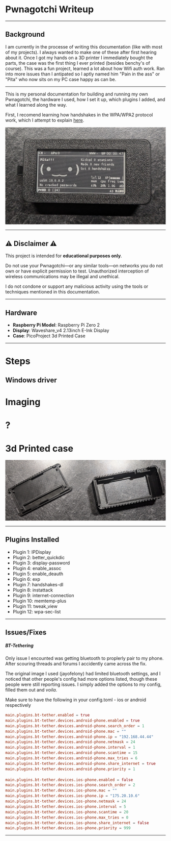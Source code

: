 # Pwnagotchi Writeup

---

## Background
I am currently in the processe of writing this documentation (like with most of my projects).
I always wanted to make one of these after first hearing about it. Once I got my hands on a 3D printer I immediately bought the parts, the case was the first thing I ever printed (besides benchy's of course). This was a fun project, learned a lot about how Wifi auth work. Ran into more issues than I antipated so I aptly named him "Pain in the ass" or "Pita" who now sits on my PC case happy as can be.

---

This is my personal documentation for building and running my own Pwnagotchi, the hardware I used, how I set it up, which plugins I added, and what I learned along the way.

First, I recomend learning how handshakes in the WPA/WPA2 protocol work, which I attempt to explain [here](WifiHandshakes.md).

![alt text](images/Build.jpg)

---

## :warning: Disclaimer :warning:
This project is intended for **educational purposes only**.

Do not use your Pwnagotchi—or any similar tools—on networks you do not own or have explicit permission to test. Unauthorized interception of wireless communications may be illegal and unethical.

I do not condone or support any malicious activity using the tools or techniques mentioned in this documentation.

---

## Hardware
- **Raspberry Pi Model**: Raspberry Pi Zero 2
- **Display**: Waveshare_v4 2.13inch E-Ink Display
- **Case**: PicoProject 3d Printed Case

---
# Steps
## Windows driver
# Imaging
# ?
# 3d Printed case
![](images/PrintedParts.jpg)


---

## Plugins Installed
- Plugin 1: IPDisplay
- Plugin 2: better_quickdic
- Plugin 3: display-password
- Plugin 4: enable_assoc
- Plugin 5: enable_deauth
- Plugin 6: exp
- Plugin 7: handshakes-dl
- Plugin 8: instattack
- Plugin 9: internet-connection
- Plugin 10: memtemp-plus
- Plugin 11: tweak_view
- Plugin 12: wpa-sec-list

---

## Issues/Fixes
##### BT-Tethering
Only issue I encounted was getting bluetooth to proplerly pair to my phone. After scouring threads and forums I accidently came across the fix.

The original image I used (jayofelony) had limited bluetooth settings, and I noticed that other people's config had more options listed, though these people were still reporting issues. I simply added the options to my config, filled them out and *voila*.

Make sure to have the following in your config.toml - ios or android respectively

```conf
main.plugins.bt-tether.enabled = true
main.plugins.bt-tether.devices.android-phone.enabled = true
main.plugins.bt-tether.devices.android-phone.search_order = 1
main.plugins.bt-tether.devices.android-phone.mac = ""
main.plugins.bt-tether.devices.android-phone.ip = "192.168.44.44"
main.plugins.bt-tether.devices.android-phone.netmask = 24
main.plugins.bt-tether.devices.android-phone.interval = 1
main.plugins.bt-tether.devices.android-phone.scantime = 15
main.plugins.bt-tether.devices.android-phone.max_tries = 6
main.plugins.bt-tether.devices.android-phone.share_internet = true
main.plugins.bt-tether.devices.android-phone.priority = 1

main.plugins.bt-tether.devices.ios-phone.enabled = false
main.plugins.bt-tether.devices.ios-phone.search_order = 2
main.plugins.bt-tether.devices.ios-phone.mac = ""
main.plugins.bt-tether.devices.ios-phone.ip = "175.20.10.6"
main.plugins.bt-tether.devices.ios-phone.netmask = 24
main.plugins.bt-tether.devices.ios-phone.interval = 5
main.plugins.bt-tether.devices.ios-phone.scantime = 20
main.plugins.bt-tether.devices.ios-phone.max_tries = 0
main.plugins.bt-tether.devices.ios-phone.share_internet = false
main.plugins.bt-tether.devices.ios-phone.priority = 999
```

---
